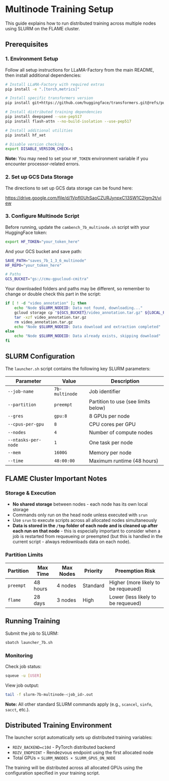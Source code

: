 # Multinode Training Setup

This guide explains how to run distributed training across multiple nodes using SLURM on the FLAME cluster.

## Prerequisites

### 1. Environment Setup

Follow all setup instructions for LLaMA-Factory from the main README, then install additional dependencies:

```bash
# Install LLaMA-Factory with required extras
pip install -e ".[torch,metrics]"

# Install specific transformers version
pip install git+https://github.com/huggingface/transformers.git@refs/pull/36188/head

# Install distributed training dependencies
pip install deepspeed --use-pep517
pip install flash-attn --no-build-isolation --use-pep517

# Install additional utilities
pip install hf_xet

# Disable version checking
export DISABLE_VERSION_CHECK=1
```

**Note:** You may need to set your `HF_TOKEN` environment variable if you encounter processor-related errors.

### 2. Set up GCS Data Storage

The directions to set up GCS data storage can be found here:

https://drive.google.com/file/d/1VpfI0UhSaoCZURJynpxC13SW1C2lgm2t/view

### 3. Configure Multinode Script

Before running, update the `cambench_7b_multinode.sh` script with your HuggingFace token:

```bash
export HF_TOKEN="your_token_here"
```

And your GCS bucket and save path:

```bash
SAVE_PATH="saves_7b_1_3_6_multinode"
HF_REPO="your_token_here"

# Paths
GCS_BUCKET="gs://cmu-gpucloud-cmitra"
```

Your downloaded folders and paths may be different, so remember to change or double check this part in the script:

```bash
if [ ! -d "video_annotation" ]; then
    echo "Node $SLURM_NODEID: Data not found, downloading..."
    gcloud storage cp "${GCS_BUCKET}/video_annotation.tar.gz" ${LOCAL_PATH}/
    tar -xzf video_annotation.tar.gz
    rm video_annotation.tar.gz
    echo "Node $SLURM_NODEID: Data download and extraction completed"
else
    echo "Node $SLURM_NODEID: Data already exists, skipping download"
fi
```

## SLURM Configuration

The `launcher.sh` script contains the following key SLURM parameters:

| Parameter | Value | Description |
|-----------|--------|-------------|
| `--job-name` | `7b-multinode` | Job identifier |
| `--partition` | `preempt` | Partition to use (see limits below) |
| `--gres` | `gpu:8` | 8 GPUs per node |
| `--cpus-per-gpu` | `8` | CPU cores per GPU |
| `--nodes` | `4` | Number of compute nodes |
| `--ntasks-per-node` | `1` | One task per node |
| `--mem` | `1600G` | Memory per node |
| `--time` | `48:00:00` | Maximum runtime (48 hours) |

## FLAME Cluster Important Notes

### Storage & Execution
- **No shared storage** between nodes - each node has its own local storage
- Commands only run on the head node unless executed with `srun`
- Use `srun` to execute scripts across all allocated nodes simultaneously
- **Data is stored in the `/tmp` folder of each node and is cleaned up after each run on that node** - this is especially important to consider when a job is restarted from requeueing or preempted (but this is handled in the current script - always redownloads data on each node).

### Partition Limits
| Partition | Max Time | Max Nodes | Priority | Preemption Risk |
|-----------|----------|-----------|----------|-----------------|
| `preempt` | 48 hours | 4 nodes | Standard | Higher (more likely to be requeued) |
| `flame` | 28 days | 3 nodes | High | Lower (less likely to be requeued) |

## Running Training

Submit the job to SLURM:

```bash
sbatch launcher_7b.sh
```

### Monitoring

Check job status:
```bash
squeue -u [USER]
```

View job output:
```bash
tail -f slurm-7b-multinode-<job_id>.out
```

**Note:** All other standard SLURM commands apply (e.g., `scancel`, `sinfo`, `sacct`, etc.).

## Distributed Training Environment

The launcher script automatically sets up distributed training variables:
- `RDZV_BACKEND=c10d` - PyTorch distributed backend
- `RDZV_ENDPOINT` - Rendezvous endpoint using the first allocated node
- Total GPUs = `SLURM_NNODES × SLURM_GPUS_ON_NODE`

The training will be distributed across all allocated GPUs using the configuration specified in your training script.